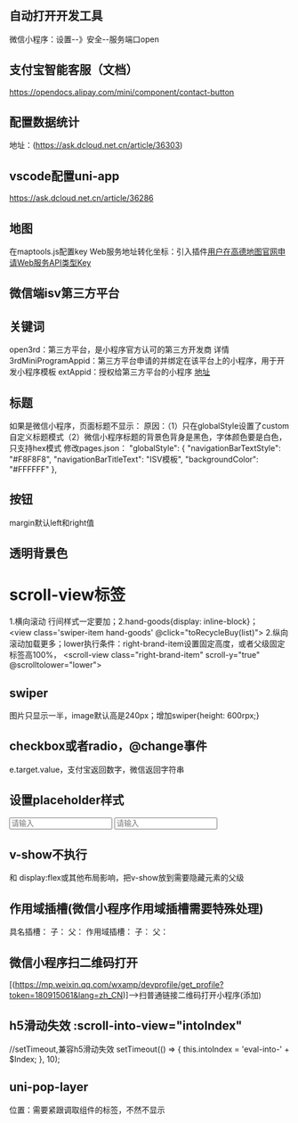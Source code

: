 <!--
 * @Author: dusj
 * @Date: 2021-06-04 16:09:33
 * @LastEditors: Please set LastEditors
 * @LastEditTime: 2021-06-05 15:02:44
 * @Description: file content
 * @FilePath: \uniapp\README.md
-->
## 自动打开开发工具
微信小程序：设置--》安全--服务端口open

## 支付宝智能客服（文档）
https://opendocs.alipay.com/mini/component/contact-button

## 配置数据统计
地址：(https://ask.dcloud.net.cn/article/36303)

## vscode配置uni-app
https://ask.dcloud.net.cn/article/36286

## 地图
在maptools.js配置key
Web服务地址转化坐标：引入插件[用户在高德地图官网申请Web服务API类型Key](https://webapi.amap.com/maps?v=1.4.15&key=您申请的key值&plugin=AMap.Geocoder)

## 微信端isv第三方平台

## 关键词
open3rd：第三方平台，是小程序官方认可的第三方开发商 详情
3rdMiniProgramAppid：第三方平台申请的并绑定在该平台上的小程序，用于开发小程序模板
extAppid：授权给第三方平台的小程序
[地址](https://developers.weixin.qq.com/miniprogram/dev/devtools/ext.html)

## 标题
如果是微信小程序，页面标题不显示：
原因：（1）只在globalStyle设置了custom自定义标题模式（2）微信小程序标题的背景色背身是黑色，字体颜色要是白色，只支持hex模式
修改pages.json：
"globalStyle": {
	"navigationBarTextStyle": "#F8F8F8",
	"navigationBarTitleText": "ISV模板",
	"backgroundColor": "#FFFFFF"
},

## 按钮
margin默认left和right值

## 透明背景色

# scroll-view标签
1.横向滚动
行间样式一定要加；2.hand-goods{display: inline-block}；
<scroll-view class="sw-goods" scroll-x="true" style="width: 100%;white-space: nowrap">
	<block class="swiper-item-wrap" v-for="(list,i) in data" :key="i">
		<view class='swiper-item hand-goods' @click="toRecycleBuy(list)"></view>
	</block>
</scroll-view>
2.纵向滚动加载更多；lower执行条件：right-brand-item设置固定高度，或者父级固定标签高100%，
<scroll-view class="right-brand-item" scroll-y="true" @scrolltolower="lower">
</scroll-view>

## swiper
图片只显示一半，image默认高是240px；增加swiper{height: 600rpx;}

## checkbox或者radio，@change事件
e.target.value，支付宝返回数字，微信返回字符串

## 设置placeholder样式
<input type="text" placeholder="请输入" placeholder-class="placeholderStyle"></input>
<input type="text" placeholder="请输入" placeholder-style="color:#e2e2e2;"></input>

## v-show不执行
和 display:flex或其他布局影响，把v-show放到需要隐藏元素的父级

## 作用域插槽(微信小程序作用域插槽需要特殊处理)
具名插槽：
子：<view class="fixed-bottom"><slot name="slot-bottom"></slot></view>
父：<view slot="slot-bottom"></view>
作用域插槽：
子：
<template>
<slot name="message" :message="message"></slot>
</template>
父：<template v-slot:message="{ message }">{{message.name}}</template>

## 微信小程序扫二维码打开
[(https://mp.weixin.qq.com/wxamp/devprofile/get_profile?token=180915061&lang=zh_CN)]-->扫普通链接二维码打开小程序(添加)

## h5滑动失效 :scroll-into-view="intoIndex" 
<scroll-view scroll-y :scroll-into-view="intoIndex" scroll-with-animation></scroll-view>
//setTimeout,兼容h5滑动失效
setTimeout(() => {
	this.intoIndex = 'eval-into-' + $Index;
}, 10);

## uni-pop-layer
位置：需要紧跟调取组件的标签，不然不显示
